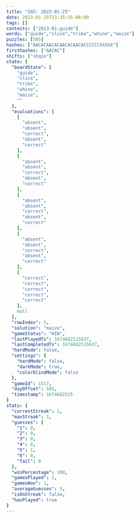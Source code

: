 ```yaml
---
title: "585: 2023-01-25"
date: 2023-01-25T13:35:15-08:00
tags: []
contests: ["2023-01-guide"]
words: ["guide","slice","tribe","whine","maize"]
puzzles: [585]
hashes: ["AACACAACACAACACAACACCCCCCXXXXX"]
firsthashes: ["AACAC"]
shifts: ["shqio"]
state: {
  "boardState": [
    "guide",
    "slice",
    "tribe",
    "whine",
    "maize",
    ""
  ],
  "evaluations": [
    [
      "absent",
      "absent",
      "correct",
      "absent",
      "correct"
    ],
    [
      "absent",
      "absent",
      "correct",
      "absent",
      "correct"
    ],
    [
      "absent",
      "absent",
      "correct",
      "absent",
      "correct"
    ],
    [
      "absent",
      "absent",
      "correct",
      "absent",
      "correct"
    ],
    [
      "correct",
      "correct",
      "correct",
      "correct",
      "correct"
    ],
    null
  ],
  "rowIndex": 5,
  "solution": "maize",
  "gameStatus": "WIN",
  "lastPlayedTs": 1674682515637,
  "lastCompletedTs": 1674682515637,
  "hardMode": false,
  "settings": {
    "hardMode": false,
    "darkMode": true,
    "colorblindMode": false
  },
  "gameId": 1517,
  "dayOffset": 585,
  "timestamp": 1674682515
}
stats: {
  "currentStreak": 1,
  "maxStreak": 1,
  "guesses": {
    "1": 0,
    "2": 0,
    "3": 0,
    "4": 0,
    "5": 1,
    "6": 0,
    "fail": 0
  },
  "winPercentage": 100,
  "gamesPlayed": 1,
  "gamesWon": 1,
  "averageGuesses": 5,
  "isOnStreak": false,
  "hasPlayed": true
}
---
```

<!-- more -->
